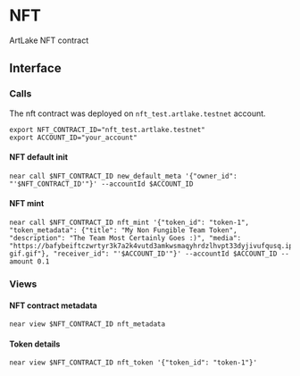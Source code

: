 # NFT

ArtLake NFT contract

## Interface

### Calls

The nft contract was deployed on `nft_test.artlake.testnet` account.

```
export NFT_CONTRACT_ID="nft_test.artlake.testnet"
export ACCOUNT_ID="your_account"
```

#### NFT default init
```
near call $NFT_CONTRACT_ID new_default_meta '{"owner_id": "'$NFT_CONTRACT_ID'"}' --accountId $ACCOUNT_ID
```

#### NFT mint

```
near call $NFT_CONTRACT_ID nft_mint '{"token_id": "token-1", "token_metadata": {"title": "My Non Fungible Team Token", "description": "The Team Most Certainly Goes :)", "media": "https://bafybeiftczwrtyr3k7a2k4vutd3amkwsmaqyhrdzlhvpt33dyjivufqusq.ipfs.dweb.link/goteam-gif.gif"}, "receiver_id": "'$ACCOUNT_ID'"}' --accountId $ACCOUNT_ID --amount 0.1
```

### Views

#### NFT contract metadata

```
near view $NFT_CONTRACT_ID nft_metadata
```

#### Token details

```
near view $NFT_CONTRACT_ID nft_token '{"token_id": "token-1"}'
```
